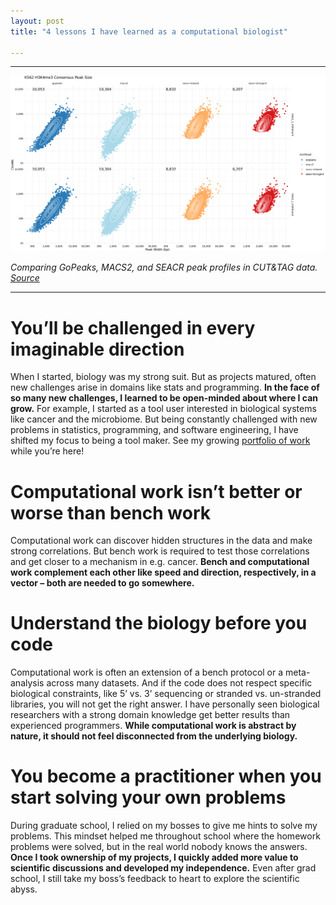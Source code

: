 ```yaml
---
layout: post
title: "4 lessons I have learned as a computational biologist"

---
```


---

![](../images/posts/K562_H3K4me3.png)

*Comparing GoPeaks, MACS2, and SEACR peak profiles in CUT&TAG data. [Source](https://www.biorxiv.org/content/10.1101/2022.01.10.475735v2)*

---

# You’ll be challenged in every imaginable direction

When I started, biology was my strong suit. But as projects matured, often new challenges arise in domains like stats and programming. **In the face of so many new challenges, I learned to be open-minded about where I can grow.** For example, I started as a tool user interested in biological systems like cancer and the microbiome. But being constantly challenged with new problems in statistics, programming, and software engineering, I have shifted my focus to being a tool maker. See my growing [portfolio of work](https://gartician.github.io/projects/) while you’re here!

# Computational work isn’t better or worse than bench work

Computational work can discover hidden structures in the data and make strong correlations. But bench work is required to test those correlations and get closer to a mechanism in e.g. cancer. **Bench and computational work complement each other like speed and direction, respectively, in a vector – both are needed to go somewhere.**

# Understand the biology before you code

Computational work is often an extension of a bench protocol or a meta-analysis across many datasets. And if the code does not respect specific biological constraints, like 5’ vs. 3’ sequencing or stranded vs. un-stranded libraries, you will not get the right answer. I have personally seen biological researchers with a strong domain knowledge get better results than experienced programmers. **While computational work is abstract by nature, it should not feel disconnected from the underlying biology.**

# You become a practitioner when you start solving your own problems

During graduate school, I relied on my bosses to give me hints to solve my problems. This mindset helped me throughout school where the homework problems were solved, but in the real world nobody knows the answers. **Once I took ownership of my projects, I quickly added more value to scientific discussions and developed my independence.** Even after grad school, I still take my boss’s feedback to heart to explore the scientific abyss.